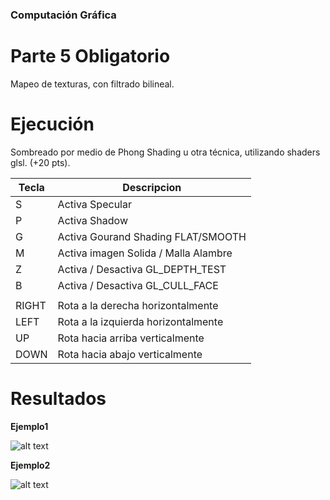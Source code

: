 ### Computación Gráfica

# Parte 5 Obligatorio

Mapeo de texturas, con filtrado bilineal.

# Ejecución

Sombreado por medio de Phong Shading u otra técnica, utilizando shaders glsl. (+20 pts).


| Tecla | Descripcion                          |
|-------|--------------------------------------|
| S     | Activa Specular                      |
| P     | Activa Shadow                        |
| G     | Activa Gourand Shading FLAT/SMOOTH   |
| M     | Activa imagen Solida / Malla Alambre |
| Z     | Activa / Desactiva GL_DEPTH_TEST     |
| B     | Activa / Desactiva GL_CULL_FACE      |
|||
| RIGHT | Rota a la derecha horizontalmente    |
| LEFT  | Rota a la izquierda horizontalmente  |
| UP    | Rota hacia arriba verticalmente      |
| DOWN  | Rota hacia abajo verticalmente       |

# Resultados

**Ejemplo1**

![alt text](https://github.com/nandotorterolo/computaciongrafica/blob/master/obligatorio/phong/phong1.png "Sin shader phong")

**Ejemplo2**

![alt text](https://github.com/nandotorterolo/computaciongrafica/blob/master/obligatorio/phong/phong2.png "Con shader phong")


